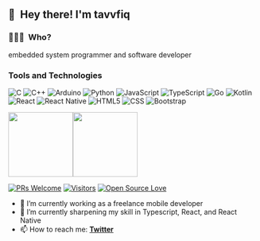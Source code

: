 <!--
**tavvfiq/tavvfiq** is a ✨ _special_ ✨ repository because its `README.md` (this file) appears on your GitHub profile.

Here are some ideas to get you started:

- 🔭 I’m currently working on ...
- 🌱 I’m currently learning ...
- 👯 I’m looking to collaborate on ...
- 🤔 I’m looking for help with ...
- 💬 Ask me about ...
- 📫 How to reach me: ...
- 😄 Pronouns: ...
- ⚡ Fun fact: ...
-->
## 👋 &nbsp;Hey there! I'm tavvfiq

### 👨🏻‍💻 &nbsp;Who?

embedded system programmer and software developer

### Tools and Technologies

![C](https://img.shields.io/badge/-C-000000?style=flat&logo=c)
![C++](https://img.shields.io/badge/-C++-333333.svg?style=flat&logo=cplusplus)
![Arduino](https://img.shields.io/badge/-Arduino-fafafa?style=flat&logo=arduino)
![Python](https://img.shields.io/badge/-Python-333333?style=flat&logo=python)
![JavaScript](https://img.shields.io/badge/-JavaScript-333333?style=flat&logo=javascript)
![TypeScript](https://img.shields.io/badge/-TypeScript-333333?style=flat&logo=typescript&logoColor=007ACC)
![Go](https://img.shields.io/badge/-Go-333333?style=flat&logo=go&logoColor=007ACC)
![Kotlin](https://img.shields.io/badge/-Kotlin-333333?style=flat&logo=kotlin&logoColor=007ACC)
![React](https://img.shields.io/badge/-React-333333?style=flat&logo=react)
![React Native](https://img.shields.io/badge/-React%20Native-333333?style=flat&logo=react)
![HTML5](https://img.shields.io/badge/-HTML5-fafafa?style=flat&logo=HTML5)
![CSS](https://img.shields.io/badge/-CSS-fafafa?style=flat&logo=CSS3&logoColor=1572B6)
![Bootstrap](https://img.shields.io/badge/-Bootstrap-fafafa?style=flat&logo=bootstrap&logoColor=563D7C)

<img align="" height='130px' src="https://github-readme-stats.vercel.app/api?username=tavvfiq&hide_title=true&show_icons=true&include_all_commits=true&line_height=21&bg_color=0,EC6C6C,FFD479,FFFC79,73FA79&theme=graywhite" /><img align="" height='130px' src="https://github-readme-stats.vercel.app/api/top-langs/?username=tavvfiq&hide_title=true&layout=compact&bg_color=0,73FA79,73FDFF,D783FF&theme=graywhite" />

[![PRs Welcome](https://img.shields.io/badge/PRs-welcome-brightgreen.svg?style=flat&logo=github)](https://github.com/tavvfiq) [![Visitors](https://visitor-badge.glitch.me/badge?page_id=tavvfiq.visitor-badge)](https://github.com/tavvfiq) [![Open Source Love](https://badges.frapsoft.com/os/v1/open-source.png?v=103)](https://github.com/tavvfiq)

- 🔭 I’m currently working as a freelance mobile developer
- 🌱 I’m currently sharpening my skill in Typescript, React, and React Native
- 📫 How to reach me: [**Twitter**](https://twitter.com/tavvfiq)
